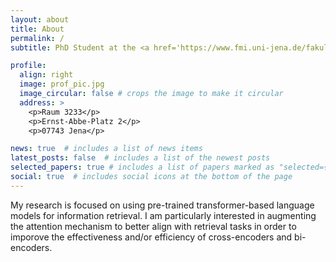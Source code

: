 ```yaml
---
layout: about
title: About
permalink: /
subtitle: PhD Student at the <a href='https://www.fmi.uni-jena.de/fakultaet/institut-fuer-informatik/datenbanken-und-informationssysteme'>DBIS Group</a> at the FSU Jena.

profile:
  align: right
  image: prof_pic.jpg
  image_circular: false # crops the image to make it circular
  address: >
    <p>Raum 3233</p>
    <p>Ernst-Abbe-Platz 2</p>
    <p>07743 Jena</p>

news: true  # includes a list of news items
latest_posts: false  # includes a list of the newest posts
selected_papers: true # includes a list of papers marked as "selected={true}"
social: true  # includes social icons at the bottom of the page
---
```


My research is focused on using pre-trained transformer-based language models for information retrieval. I am particularly interested in augmenting the attention mechanism to better align with retrieval tasks in order to imporove the effectiveness and/or efficiency of cross-encoders and bi-encoders.
